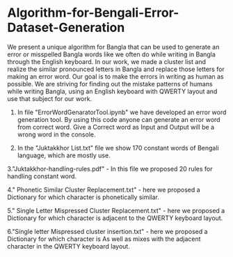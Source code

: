 # Algorithm-for-Bengali-Error-Dataset-Generation
We present a unique algorithm for Bangla that can be used to generate an error or misspelled Bangla words like we often do while writing in Bangla through the English keyboard. In our work, we made a cluster list and realize the similar pronounced letters in Bangla and replace those letters for making an error word. Our goal is to make the errors in writing as human as possible. We are striving for finding out the mistake patterns of humans while writing Bangla, using an English keyboard with QWERTY layout and use that subject for our work.

1. In file "ErrorWordGenaratorTool.ipynb" we have developed an error word generation tool. By using this code anyone can generate an error word from correct word. Give a Correct word as Input and Output will be a wrong word in the console.

2. In the "Juktakkhor List.txt" file we show 170 constant words of Bengali language, which are mostly use.

3."Juktakkhor-handling-rules.pdf" - In this file we proposed 20 rules for handling constant word.

4." Phonetic Similar Cluster Replacement.txt" - here we proposed a Dictionary for which character is phonetically similar.

5." Single Letter Mispressed Cluster Replacement.txt" - here we proposed a Dictionary for which character is adjacent to the QWERTY keyboard layout.

6."Single letter Mispressed cluster insertion.txt" - here we proposed a Dictionary for which character is As well as mixes with the adjacent character in the QWERTY keyboard layout.
